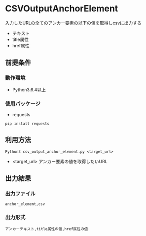 # CSVOutputAnchorElement
入力したURLの全てのアンカー要素の以下の値を取得しcsvに出力する

- テキスト
- title属性
- href属性


## 前提条件

### 動作環境
- Python3.6.4以上

### 使用パッケージ
- requests

```
pip install requests
```

## 利用方法
```
Python3 csv_output_anchor_element.py <target_url>
```

- <target_url>
アンカー要素の値を取得したいURL

## 出力結果

### 出力ファイル
```
anchor_element,csv
```

### 出力形式
```
アンカーテキスト,title属性の値,href属性の値
```
